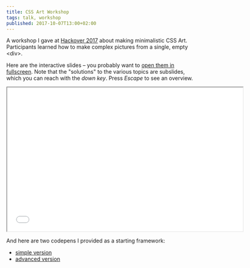 ```yaml
---
title: CSS Art Workshop
tags: talk, workshop
published: 2017-10-07T13:00+02:00
---
```


A workshop I gave at [Hackover 2017](https://hackover.de/) about making minimalistic CSS Art. Participants learned how to make complex pictures from a single, empty &lt;div&gt;.

Here are the interactive slides – you probably want to [open them in fullscreen](slides/). Note that the "solutions" to the various topics are subslides, which you can reach with the *down key*. Press *Escape* to see an overview.

<iframe src="slides/" width="620" height="378"></iframe>

And here are two codepens I provided as a starting framework:

- [simple version](https://codepen.io/anon/pen/zERqLQ)
- [advanced version](https://codepen.io/anon/pen/aLqpGB)
